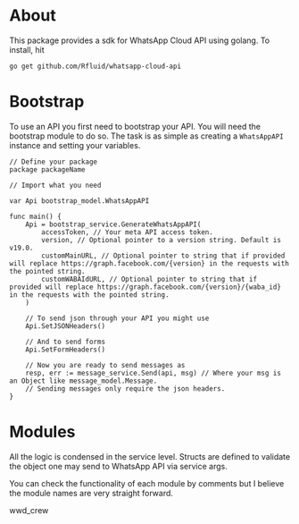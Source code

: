 # About

This package provides a sdk for WhatsApp Cloud API using golang. To install, hit

```
go get github.com/Rfluid/whatsapp-cloud-api
```

# Bootstrap

To use an API you first need to bootstrap your API. You will need the bootstrap module to do so. The task is as simple as creating a `WhatsAppAPI` instance and setting your variables.

```
// Define your package
package packageName

// Import what you need

var Api bootstrap_model.WhatsAppAPI

func main() {
    Api = bootstrap_service.GenerateWhatsAppAPI(
        accessToken, // Your meta API access token.
        version, // Optional pointer to a version string. Default is v19.0.
        customMainURL, // Optional pointer to string that if provided will replace https://graph.facebook.com/{version} in the requests with the pointed string.
        customWABAIdURL, // Optional pointer to string that if provided will replace https://graph.facebook.com/{version}/{waba_id} in the requests with the pointed string.
    )

    // To send json through your API you might use
    Api.SetJSONHeaders()

    // And to send forms
    Api.SetFormHeaders()

    // Now you are ready to send messages as
    resp, err := message_service.Send(api, msg) // Where your msg is an Object like message_model.Message.
    // Sending messages only require the json headers.
}
```

# Modules

All the logic is condensed in the service level. Structs are defined to validate the object one may send to WhatsApp API via service args.

You can check the functionality of each module by comments but I believe the module names are very straight forward.

wwd_crew
